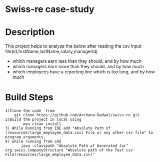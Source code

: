 # Swiss-re case-study
# Description
This project helps to analyze the below after reading the csv input file(Id,firstName,lastName,salary,managerId)
- which managers earn less than they should, and by how much
- which managers earn more than they should, and by how much
- which employees have a reporting line which is too long, and by how much
# Build Steps
    1)Clone the code  from
        git clone https://github.com/Archana-Dadwal/swiss-re.git
    2)Build the project in local using
            mvn clean install
    3) While Running from IDE add "Absolute Path of (resources/large_employee_data.csv) File or any other csv file" to program arguments.
    4) while running from cmd
           java -classpath "Absolute Path of Generated Jar" org.swiss.CompanyStructure "Absolute path of the Test csv File(resources/large_employee_data.csv)"
